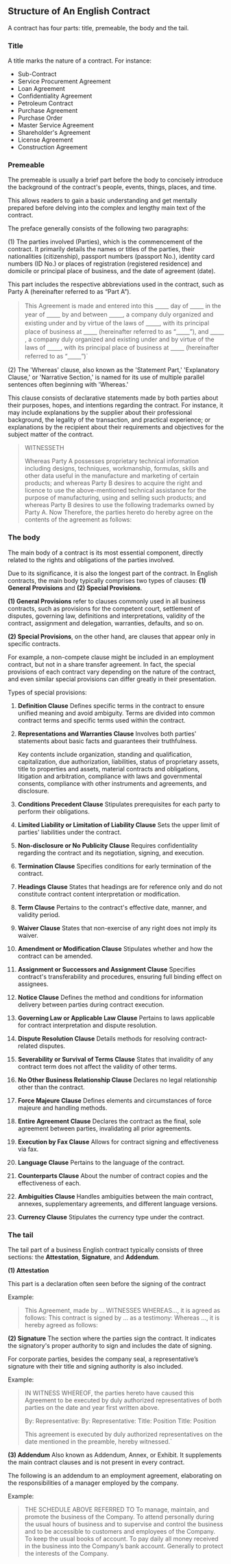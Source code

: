## Structure of An English Contract

A contract has four parts: title, premeable, the body and the tail.

### Title

A title marks the nature of a contract. For instance:
- Sub-Contract
- Service Procurement Agreement
- Loan Agreement
- Confidentiality Agreement
- Petroleum Contract
- Purchase Agreement
- Purchase Order
- Master Service Agreement
- Shareholder's Agreement
- License Agreement
- Construction Agreement

### Premeable

The premeable is usually a brief part before the body to concisely introduce the background of the contract's people, events, things, places, and time. 

This allows readers to gain a basic understanding and get mentally prepared before delving into the complex and lengthy main text of the contract.

The preface generally consists of the following two paragraphs:

(1) The parties involved (Parties), which is the commencement of the contract. It primarily details the names or titles of the parties, their nationalities (citizenship), passport numbers (passport No.), identity card numbers (ID No.) or places of registration (registered residence) and domicile or principal place of business, and the date of agreement (date). 

This part includes the respective abbreviations used in the contract, such as Party A (hereinafter referred to as “Part A”).


>This Agreement is made and entered into this <u>　 　</u> day of <u>　 　</u> in the year of <u>　 　</u> by and between <u>　 　</u>, a company duly organized and existing under and by virtue of the laws of <u>　 　</u>, with its principal place of business at <u>　 　</u> (hereinafter referred to as “<u>　 　</u>”), and <u>　 　</u>, a company duly organized and existing under and by virtue of the laws of <u>　 　</u>, with its principal place of business at <u>　 　</u> (hereinafter referred to as “<u>　 　</u>”)`

(2) The 'Whereas' clause, also known as the 'Statement Part,' 'Explanatory Clause,' or 'Narrative Section,' is named for its use of multiple parallel sentences often beginning with 'Whereas.'

This clause consists of declarative statements made by both parties about their purposes, hopes, and intentions regarding the contract. For instance, it may include explanations by the supplier about their professional background, the legality of the transaction, and practical experience; or explanations by the recipient about their requirements and objectives for the subject matter of the contract.

>WITNESSETH
>
>Whereas Party A possesses proprietary technical information including designs, techniques, workmanship, formulas, skills and other data useful in the manufacture and marketing of certain products; and whereas Party B desires to acquire the right and licence to use the above-mentioned technical assistance for the purpose of manufacturing, using and selling such products; and whereas Party B desires to use the following trademarks owned by Party A. Now Therefore, the parties hereto do hereby agree on the contents of the agreement as follows:

### The body

The main body of a contract is its most essential component, directly related to the rights and obligations of the parties involved. 

Due to its significance, it is also the longest part of the contract. In English contracts, the main body typically comprises two types of clauses: **(1) General Provisions** and **(2) Special Provisions**.

**(1) General Provisions** refer to clauses commonly used in all business contracts, such as provisions for the competent court, settlement of disputes, governing law, definitions and interpretations, validity of the contract, assignment and delegation, warranties, defaults, and so on.

**(2) Special Provisions**, on the other hand, are clauses that appear only in specific contracts. 

For example, a non-compete clause might be included in an employment contract, but not in a share transfer agreement. In fact, the special provisions of each contract vary depending on the nature of the contract, and even similar special provisions can differ greatly in their presentation. 

Types of special provisions:

1. **Definition Clause**
   Defines specific terms in the contract to ensure unified meaning and avoid ambiguity. Terms are divided into common contract terms and specific terms used within the contract.

2. **Representations and Warranties Clause**
   Involves both parties' statements about basic facts and guarantees their truthfulness. 
   
   Key contents include organization, standing and qualification, capitalization, due authorization, liabilities, status of proprietary assets, title to properties and assets, material contracts and obligations, litigation and arbitration, compliance with laws and governmental consents, compliance with other instruments and agreements, and disclosure.

3. **Conditions Precedent Clause**
   Stipulates prerequisites for each party to perform their obligations.

4. **Limited Liability or Limitation of Liability Clause**
   Sets the upper limit of parties' liabilities under the contract.

5. **Non-disclosure or No Publicity Clause**
   Requires confidentiality regarding the contract and its negotiation, signing, and execution.

6. **Termination Clause**
   Specifies conditions for early termination of the contract.

7. **Headings Clause**
   States that headings are for reference only and do not constitute contract content interpretation or modification.

8. **Term Clause**
   Pertains to the contract's effective date, manner, and validity period.

9. **Waiver Clause**
   States that non-exercise of any right does not imply its waiver.

10. **Amendment or Modification Clause**
   Stipulates whether and how the contract can be amended.

11. **Assignment or Successors and Assignment Clause**
   Specifies contract's transferability and procedures, ensuring full binding effect on assignees.

12. **Notice Clause**
   Defines the method and conditions for information delivery between parties during contract execution.

13. **Governing Law or Applicable Law Clause**
   Pertains to laws applicable for contract interpretation and dispute resolution.

14. **Dispute Resolution Clause**
   Details methods for resolving contract-related disputes.

15. **Severability or Survival of Terms Clause**
   States that invalidity of any contract term does not affect the validity of other terms.

16. **No Other Business Relationship Clause**
   Declares no legal relationship other than the contract.

17. **Force Majeure Clause**
   Defines elements and circumstances of force majeure and handling methods.

18. **Entire Agreement Clause**
   Declares the contract as the final, sole agreement between parties, invalidating all prior agreements.

19. **Execution by Fax Clause**
   Allows for contract signing and effectiveness via fax.

20. **Language Clause**
   Pertains to the language of the contract.

21. **Counterparts Clause**
   About the number of contract copies and the effectiveness of each.

22. **Ambiguities Clause**
   Handles ambiguities between the main contract, annexes, supplementary agreements, and different language versions.

23. **Currency Clause**
   Stipulates the currency type under the contract.

### The tail

The tail part of a business English contract typically consists of three sections: the **Attestation**, **Signature**, and **Addendum**.

**(1) Attestation**

This part is a declaration often seen before the signing of the contract

Example:

>This Agreement, made by ...
>WITNESSES
>WHEREAS..., it is agreed as follows:
>This contract is signed by … as a testimony: Whereas …, it is hereby agreed as follows:

**(2) Signature**
The section where the parties sign the contract. It indicates the signatory's proper authority to sign and includes the date of signing. 

For corporate parties, besides the company seal, a representative’s signature with their title and signing authority is also included.

Example:

>IN WITNESS WHEREOF, the parties hereto have caused this Agreement to be executed by duly authorized representatives of both parties on the date and year first written above.
>
>By: Representative: By: Representative:
Title: Position  Title: Position
>
>This agreement is executed by duly authorized representatives on the date mentioned in the preamble, hereby witnessed.`

**(3) Addendum**
Also known as Addendum, Annex, or Exhibit. It supplements the main contract clauses and is not present in every contract. 

The following is an addendum to an employment agreement, elaborating on the responsibilities of a manager employed by the company.

Example:

>THE SCHEDULE ABOVE REFERRED TO
>To manage, maintain, and promote the business of the Company.
>To attend personally during the usual hours of business and to supervise and control the business and to be accessible to customers and employees of the Company.
>To keep the usual books of account.
>To pay daily all money received in the business into the Company’s bank account.
>Generally to protect the interests of the Company.